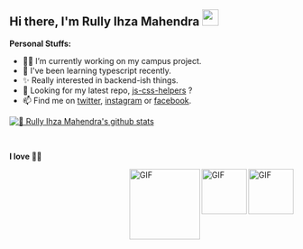 ## Hi there, I'm Rully Ihza Mahendra <img src="https://github.com/TheDudeThatCode/TheDudeThatCode/blob/master/Assets/Hi.gif" width="29px">

**Personal Stuffs:**
- 👨‍💻 I’m currently working on my campus project.
- 🌱 I've been learning typescript recently.
- ✨ Really interested in backend-ish things.
- 🤔 Looking for my latest repo, [js-css-helpers](https://github.com/rllyhz/js-and-css-helpers) ?
- 📫 Find me on [twitter](https://twitter.com/rullyihza_), [instagram](https://twitter.com/rllyhz) or [facebook](https://www.facebook.com/rully.ihza/).


[![🦉 Rully Ihza Mahendra's github stats](https://github-readme-stats.vercel.app/api?username=rllyhz&show_icons=true&hide_border=true&hide=issues&theme=radical)](https://github.com/rllyhz)

<br>
<!--  -->

**I love 💙🦉**

<img align="right" alt="GIF" height="80px" src="https://i.giphy.com/media/LMt9638dO8dftAjtco/200.webp" />
<img align="right" alt="GIF" height="80px" src="https://media3.giphy.com/media/ln7z2eWriiQAllfVcn/200w.webp" />
<img align="right" alt="GIF" height="125px" src="https://media.giphy.com/media/5vg7AyX4KemvJwmPBr/giphy.gif" />

